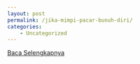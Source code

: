 ```yaml
---
layout: post
permalink: /jika-mimpi-pacar-bunuh-diri/
categories:
    - Uncategorized
---
```


[Baca Selengkapnya](/09)